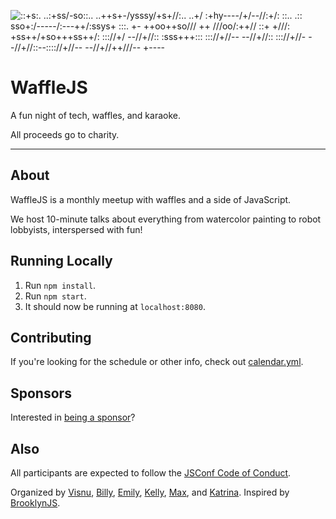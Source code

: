 ![
                 ::+s:.
             ..:+ss/-so::..
         ..++s+-/ysssy/+s+//:..
     ..+/ :+hy----/+/--//:+/:  ::..
  .::  sso+:/-----/:---++/:ssys+  :::.
 +-   ++oo++so/// ++ ///oo/:++//    ::+
 +///:    +ss++/+so+++ss++/:    ::://+/
 --//+//::    :sss+++:::    ::://+//--
     --//+//::           ::://+//-
         --//+//::--:::://+//--
             --//+//++///--
                 +----
](/images/wmo.png)

WaffleJS
========

A fun night of tech, waffles, and karaoke.

All proceeds go to charity.

* * *

About
-----
WaffleJS is a monthly meetup with waffles and a side of JavaScript.

We host 10-minute talks about everything from watercolor painting to
robot lobbyists, interspersed with fun!

Running Locally
------------
1. Run `npm install`.
2. Run `npm start`.
3. It should now be running at `localhost:8080`.

Contributing
------------
If you're looking for the schedule or other info, check out [calendar.yml](models/calendar.yml).

Sponsors
--------
Interested in [being a sponsor](https://wafflejs.com/sponsorship)?

Also
----
All participants are expected to follow the [JSConf Code of Conduct][1].

Organized by [Visnu][@visnup], [Billy][@billyroh],
[Emily][@nexxylove], [Kelly][@kng], [Max][@chromakode], and [Katrina][@kuychaco]. Inspired by [BrooklynJS][2].

[1]: http://jsconf.com/codeofconduct.html
[2]: http://brooklynjs.com

[@visnup]: https://twitter.com/visnup
[@billyroh]: https://twitter.com/billyroh
[@nexxylove]: https://twitter.com/nexxylove
[@kng]: https://twitter.com/kng
[@chromakode]: https://twitter.com/chromakode
[@kuychaco]: https://twitter.com/kuychaco
